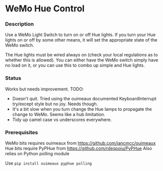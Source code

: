 # WeMo Hue Control

### Description

Use a WeMo Light Switch to turn on or off Hue lights.
If you turn your Hue lights on or off by some other means, it will set the appropriate state of the WeMo switch.

The Hue lights must be wired always on (check your local regulations as to whether this is allowed).
You can either have the WeMo switch simply have no load on it, or you can use this to combo up simple and Hue lights.

### Status

Works but needs improvement.  TODO:

* Doesn't quit.  Tried using the ouimeaux documented KeyboardInterrupt try/except style but no joy.  Needs though.
* It's a bit slow when you turn change the Hue lamps to propagate the change to WeMo.  Seems like a hub limitation.
* Tidy up camel case vs underscores everywhere.

### Prerequisites

WeMo bits requires ouimeaux from https://github.com/iancmcc/ouimeaux
Hue bits require PyPHue from https://github.com/rdespoiu/PyPHue
Also relies on Python polling module

Use `pip install ouimeaux pyphue polling`
